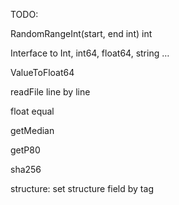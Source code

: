 TODO:

RandomRangeInt(start, end int) int

Interface to Int, int64, float64, string …

ValueToFloat64

readFile line by line

float equal

getMedian

getP80

sha256

structure:  set structure field by tag
